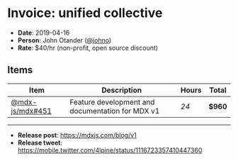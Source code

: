 # Invoice: unified collective

*   **Date**: 2019-04-16
*   **Person**: John Otander ([@johno](https://github.com/johno))
*   **Rate**: $40/hr (non-profit, open source discount)

## Items

| Item                                                      | Description                                      | Hours | Total    |
| --------------------------------------------------------- | ------------------------------------------------ | ----- | -------- |
| [@mdx-js/mdx#451](https://github.com/mdx-js/mdx/pull/451) | Feature development and documentation for MDX v1 | _24_  | **$960** |

* * *

*   **Release post**: <https://mdxjs.com/blog/v1>
*   **Release tweet**: <https://mobile.twitter.com/4lpine/status/1116723357410447360>
